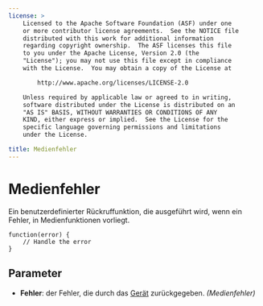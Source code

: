 ```yaml
---
license: >
    Licensed to the Apache Software Foundation (ASF) under one
    or more contributor license agreements.  See the NOTICE file
    distributed with this work for additional information
    regarding copyright ownership.  The ASF licenses this file
    to you under the Apache License, Version 2.0 (the
    "License"); you may not use this file except in compliance
    with the License.  You may obtain a copy of the License at

        http://www.apache.org/licenses/LICENSE-2.0

    Unless required by applicable law or agreed to in writing,
    software distributed under the License is distributed on an
    "AS IS" BASIS, WITHOUT WARRANTIES OR CONDITIONS OF ANY
    KIND, either express or implied.  See the License for the
    specific language governing permissions and limitations
    under the License.

title: Medienfehler
---
```


# Medienfehler

Ein benutzerdefinierter Rückruffunktion, die ausgeführt wird, wenn ein Fehler, in Medienfunktionen vorliegt.

    function(error) {
        // Handle the error
    }
    

## Parameter

*   **Fehler**: der Fehler, die durch das [Gerät](../../device/device.html) zurückgegeben. *(Medienfehler)*